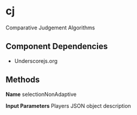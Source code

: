 cj
==

Comparative Judgement Algorithms

Component Dependencies
----------------------
* Underscorejs.org

Methods
-------
**Name**
selectionNonAdaptive

**Input Parameters**
    Players
    JSON object description
